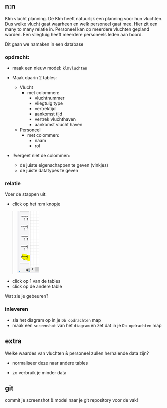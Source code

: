 
## n:n

Klm vlucht planning. De Klm heeft natuurlijk een planning voor hun vluchten. Dus welke vlucht gaat waarheen en welk personeel gaat mee.
Hier zit een many to many relatie in. 
Personeel kan op meerdere vluchten gepland worden. Een vliegtuig heeft meerdere personeels leden aan boord.

Dit gaan we namaken in een database

### opdracht:

- maak een nieuw model: `klmvluchten`

- Maak daarin 2 tables:
    - Vlucht 
        - met colommen:
            - vluchtnummer
            - vliegtuig type
            - vertrektijd
            - aankomst tijd
            - vertrek vluchthaven
            - aankomst vlucht haven
    - Personeel 
        - met colommen:
            - naam
            - rol

- !!vergeet niet de colommen:
    - de juiste eigenschappen te geven (vinkjes)
    - de juiste datatypes te geven

### relatie

Voer de stappen uit:

- click op het n:m knopje
> ![](img/nm.PNG)
- click op 1 van de tables
- click op de andere table

Wat zie je gebeuren?


### inleveren
- sla het diagram op in je `Db opdrachten` map
- maak een `screenshot` van het `diagram` en zet dat in je `Db opdrachten` map


## extra

Welke waardes van vluchten & personeel zullen herhalende data zijn?
- normaliseer deze naar andere tables
* zo verbruik je minder data

## git

commit je screenshot & model naar je git repository voor de vak!